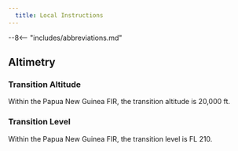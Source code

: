 ```yaml
---
  title: Local Instructions
---
```


--8<-- "includes/abbreviations.md"

## Altimetry

### Transition Altitude 

Within the Papua New Guinea FIR, the transition altitude is 20,000 ft.

### Transition Level

Within the Papua New Guinea FIR, the transition level is FL 210.
